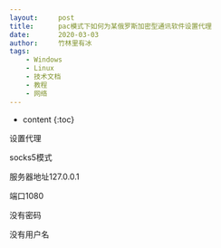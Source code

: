 ```yaml
---
layout:     post
title:      pac模式下如何为某俄罗斯加密型通讯软件设置代理
date:       2020-03-03
author:     竹林里有冰
tags:
    - Windows
    - Linux
    - 技术文档
    - 教程
    - 网络
---
```


* content
{:toc}

设置代理

socks5模式

服务器地址127.0.0.1

端口1080

没有密码

没有用户名

